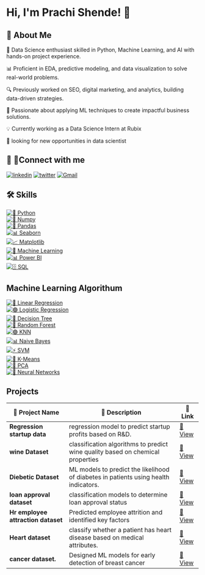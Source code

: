
# Hi, I'm Prachi Shende! 👋

## 🚀 About Me


🚀 Data Science enthusiast skilled in Python, Machine Learning, and AI with hands-on project experience.

📊 Proficient in EDA, predictive modeling, and data visualization to solve real-world problems.

🔍 Previously worked on SEO, digital marketing, and analytics, building data-driven strategies.

🌟 Passionate about applying ML techniques to create impactful business solutions.

💡 Currently working as a Data Science Intern at Rubix

📝 looking for new opportunities in data scientist


## 🔗 🤝Connect with me

[![linkedin](https://img.shields.io/badge/linkedin-0A66C2?style=for-the-badge&logo=linkedin&logoColor=white)](https://www.linkedin.com/in/prachi-shende-687606142/)
[![twitter](https://img.shields.io/badge/twitter-1DA1F2?style=for-the-badge&logo=twitter&logoColor=white)](https://x.com/shende_prachi)
[![Gmail](https://img.shields.io/badge/Gmail-1DA1F2?style=for-the-badge&logo=Gmail&logoColor=white)](prachishende143@gmail.com)


## 🛠 Skills
[![🐍 Python](https://img.shields.io/badge/🐍%20Python-3776AB?style=for-the-badge&logo=python&logoColor=white)](#)  
[![🔢 Numpy](https://img.shields.io/badge/🔢%20Numpy-013243?style=for-the-badge&logo=numpy&logoColor=white)](#)  
[![🐼 Pandas](https://img.shields.io/badge/🐼%20Pandas-150458?style=for-the-badge&logo=pandas&logoColor=white)](#)  
[![📊 Seaborn](https://img.shields.io/badge/📊%20Seaborn-2E86C1?style=for-the-badge&logo=plotly&logoColor=white)](#)  
[![📈 Matplotlib](https://img.shields.io/badge/📈%20Matplotlib-FF5733?style=for-the-badge&logo=chartdotjs&logoColor=white)](#)  
[![🤖 Machine Learning](https://img.shields.io/badge/🤖%20Machine%20Learning-9B59B6?style=for-the-badge&logo=scikitlearn&logoColor=white)](#)  
[![📊 Power BI](https://img.shields.io/badge/📊%20Power%20BI-F2C811?style=for-the-badge&logo=powerbi&logoColor=black)](#)  
[![🗄️ SQL](https://img.shields.io/badge/🗄️%20SQL-4479A1?style=for-the-badge&logo=postgresql&logoColor=white)](#)  


## Machine Learning Algorithum
[![🔵 Linear Regression](https://img.shields.io/badge/🔵%20Linear%20Regression-4A90E2?style=for-the-badge&logo=python&logoColor=white)](#)  
[![🟢 Logistic Regression](https://img.shields.io/badge/🟢%20Logistic%20Regression-27AE60?style=for-the-badge&logo=scikitlearn&logoColor=white)](#)  
[![🌳 Decision Tree](https://img.shields.io/badge/🌳%20Decision%20Tree-F39C12?style=for-the-badge&logo=treehouse&logoColor=white)](#)  
[![🌲 Random Forest](https://img.shields.io/badge/🌲%20Random%20Forest-145A32?style=for-the-badge&logo=leaflet&logoColor=white)](#)  
[![🟣 KNN](https://img.shields.io/badge/🟣%20K--Nearest%20Neighbors-8E44AD?style=for-the-badge&logo=github&logoColor=white)](#)  
[![📊 Naive Bayes](https://img.shields.io/badge/📊%20Naive%20Bayes-F4D03F?style=for-the-badge&logo=google&logoColor=black)](#)  
[![⚡ SVM](https://img.shields.io/badge/⚡%20Support%20Vector%20Machine-E74C3C?style=for-the-badge&logo=opencv&logoColor=white)](#)  
[![🎯 K-Means](https://img.shields.io/badge/🎯%20K--Means%20Clustering-FF69B4?style=for-the-badge&logo=databricks&logoColor=white)](#)  
[![🔷 PCA](https://img.shields.io/badge/🔷%20Principal%20Component%20Analysis-1ABC9C?style=for-the-badge&logo=anaconda&logoColor=white)](#)  
[![🧠 Neural Networks](https://img.shields.io/badge/🧠%20Neural%20Networks-2C3E50?style=for-the-badge&logo=pytorch&logoColor=orange)](#)  


## Projects
| 📌 Project Name | 🔎 Description | 🔗 Link |
|-----------------|----------------|---------|
| **Regression startup data** | regression model to predict startup profits based on R&D. | [🔗 View](https://github.com/prachichi123/Machine_Learning/blob/main/Assigment-linear-Regression-startup-data.ipynb) |
| **wine Dataset** | classification algorithms to predict wine quality based on chemical properties | [🔗 View](https://github.com/prachichi123/Machine_Learning/blob/main/Bagging-wine-dataset.ipynb) |
| **Diebetic Dataset** | ML models to predict the likelihood of diabetes in patients using health indicators. | [🔗 View](https://github.com/prachichi123/Machine_Learning/blob/main/Logistic_regression_diebetic_dataset_.Practice.ipynb) |
| **loan approval dataset** | classification models to determine loan approval status | [🔗 View](https://github.com/prachichi123/Machine_Learning/blob/main/Practice-SVM-loan-approval-dataset.ipynb) |
| **Hr employee attraction dataset** | Predicted employee attrition and identified key factors | [🔗 View](https://github.com/prachichi123/Machine_Learning/blob/main/Project-Decision-tree-Hr-employee-attraction-dataset.ipynb) |
| **Heart dataset** | classify whether a patient has heart disease based on medical attributes. | [🔗 View](https://github.com/prachichi123/Machine_Learning/blob/main/boosting-heart-dataset.ipynb) |
| **cancer dataset.** | Designed ML models for early detection of breast cancer | [🔗 View](https://github.com/prachichi123/Machine_Learning/blob/main/logistic-regression-cancer-dataset.ipynb) |



